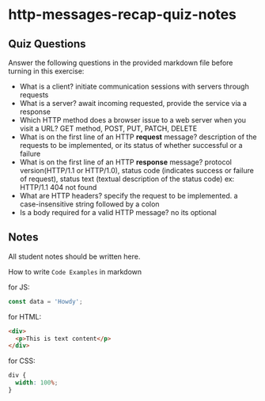 # http-messages-recap-quiz-notes

## Quiz Questions

Answer the following questions in the provided markdown file before turning in this exercise:

- What is a client?
  initiate communication sessions with servers through requests
- What is a server?
  await incoming requested, provide the service via a response
- Which HTTP method does a browser issue to a web server when you visit a URL?
  GET method, POST, PUT, PATCH, DELETE
- What is on the first line of an HTTP **request** message?
  description of the requests to be implemented, or its status of whether successful or a failure
- What is on the first line of an HTTP **response** message?
  protocol version(HTTP/1.1 or HTTP/1.0), status code (indicates success or failure of request), status text (textual description of the status code)
  ex: HTTP/1.1 404 not found
- What are HTTP headers?
  specify the request to be implemented. a case-insensitive string followed by a colon
- Is a body required for a valid HTTP message?
  no its optional

## Notes

All student notes should be written here.

How to write `Code Examples` in markdown

for JS:

```javascript
const data = 'Howdy';
```

for HTML:

```html
<div>
  <p>This is text content</p>
</div>
```

for CSS:

```css
div {
  width: 100%;
}
```
